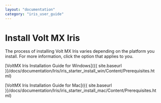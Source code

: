 ```yaml
---
layout: "documentation"
category: "iris_user_guide"
---
```

                          


Install Volt MX Iris
==========================

The process of installing Volt MX Iris varies depending on the platform you install. For more information, click the option that applies to you.

[VoltMX Iris Installation Guide for Windows]({{ site.baseurl }}/docs/documentation/Iris/iris_starter_install_win/Content/Prerequisites.html)

[VoltMX Iris Installation Guide for Mac]({{ site.baseurl }}/docs/documentation/Iris/iris_starter_install_mac/Content/Prerequisites.html)
